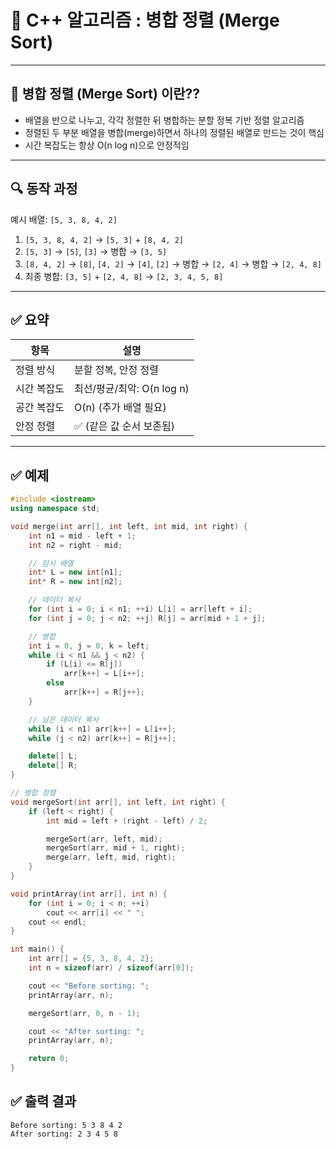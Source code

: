 # 🧮 C++ 알고리즘 : 병합 정렬 (Merge Sort)

---

## 📘 병합 정렬 (Merge Sort) 이란??

- 배열을 반으로 나누고, 각각 정렬한 뒤 병합하는 분할 정복 기반 정렬 알고리즘
- 정렬된 두 부분 배열을 병합(merge)하면서 하나의 정렬된 배열로 만드는 것이 핵심
- 시간 복잡도는 항상 O(n log n)으로 안정적임

---

## 🔍 동작 과정

예시 배열: `[5, 3, 8, 4, 2]`

1. `[5, 3, 8, 4, 2]` → `[5, 3]` + `[8, 4, 2]`  
2. `[5, 3]` → `[5]`, `[3]` → 병합 → `[3, 5]`  
3. `[8, 4, 2]` → `[8]`, `[4, 2]` → `[4]`, `[2]` → 병합 → `[2, 4]` → 병합 → `[2, 4, 8]`  
4. 최종 병합: `[3, 5]` + `[2, 4, 8]` → `[2, 3, 4, 5, 8]`

---

## ✅  요약

| 항목 | 설명 |
|------|------|
| 정렬 방식 | 분할 정복, 안정 정렬 |
| 시간 복잡도 | 최선/평균/최악: O(n log n) |
| 공간 복잡도 | O(n) (추가 배열 필요) |
| 안정 정렬 | ✅ (같은 값 순서 보존됨) |

---

## ✅ 예제

```cpp
#include <iostream>
using namespace std;

void merge(int arr[], int left, int mid, int right) {
    int n1 = mid - left + 1; 
    int n2 = right - mid;    

    // 임시 배열
    int* L = new int[n1];
    int* R = new int[n2];

    // 데이터 복사
    for (int i = 0; i < n1; ++i) L[i] = arr[left + i];
    for (int j = 0; j < n2; ++j) R[j] = arr[mid + 1 + j];

    // 병합
    int i = 0, j = 0, k = left;
    while (i < n1 && j < n2) {
        if (L[i] <= R[j])
            arr[k++] = L[i++];
        else
            arr[k++] = R[j++];
    }

    // 남은 데이터 복사
    while (i < n1) arr[k++] = L[i++];
    while (j < n2) arr[k++] = R[j++];

    delete[] L;
    delete[] R;
}

// 병합 정렬
void mergeSort(int arr[], int left, int right) {
    if (left < right) {
        int mid = left + (right - left) / 2;

        mergeSort(arr, left, mid);     
        mergeSort(arr, mid + 1, right);
        merge(arr, left, mid, right);  
    }
}

void printArray(int arr[], int n) {
    for (int i = 0; i < n; ++i)
        cout << arr[i] << " ";
    cout << endl;
}

int main() {
    int arr[] = {5, 3, 8, 4, 2};
    int n = sizeof(arr) / sizeof(arr[0]);

    cout << "Before sorting: ";
    printArray(arr, n);

    mergeSort(arr, 0, n - 1);

    cout << "After sorting: ";
    printArray(arr, n);

    return 0;
}
```

## ✅ 출력 결과

``` 
Before sorting: 5 3 8 4 2 
After sorting: 2 3 4 5 8

```